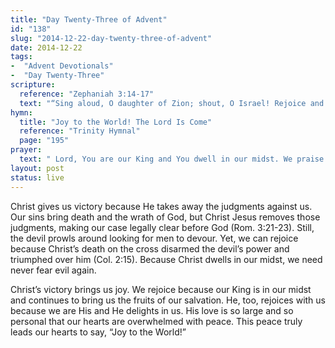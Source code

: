 ```yaml
---
title: "Day Twenty-Three of Advent"
id: "138"
slug: "2014-12-22-day-twenty-three-of-advent"
date: 2014-12-22
tags:
-  "Advent Devotionals"
-  "Day Twenty-Three"
scripture:
  reference: "Zephaniah 3:14-17"
  text: "“Sing aloud, O daughter of Zion; shout, O Israel! Rejoice and exult with all your heart, O daughter of Jerusalem! The Lord has taken away the judgments against you; He has cleared away your enemies. The King of Israel, the Lord, is in your midst; you shall never again fear evil. On that day it shall be said to Jerusalem: ‘Fear not, O Zion; let not your hands grow weak. The Lord your God is in your midst, a mighty one who will save; He will rejoice over you with gladness; He will quiet you by his love; He will exult over you with loud singing.’”"
hymn:
  title: "Joy to the World! The Lord Is Come"
  reference: "Trinity Hymnal"
  page: "195"
prayer:
  text: " Lord, You are our King and You dwell in our midst. We praise You for delivering us from the wrath we deserve. Yet You not only justified us, You came to quiet our very hearts and rejoice over us as Your very own. Lift up our hearts with the joy of Your presence. Amen."
layout: post
status: live
---
```


Christ gives us victory because He takes away the judgments against us. Our sins bring death and the wrath of God, but Christ Jesus removes those judgments, making our case legally clear before God (Rom. 3:21-23). Still, the devil prowls around looking for men to devour. Yet, we can rejoice because Christ’s death on the cross disarmed the devil’s power and triumphed over him (Col. 2:15). Because Christ dwells in our midst, we need never fear evil again.

Christ’s victory brings us joy. We rejoice because our King is in our midst and continues to bring us the fruits of our salvation. He, too, rejoices with us because we are His and He delights in us. His love is so large and so personal that our hearts are overwhelmed with peace. This peace truly leads our hearts to say, “Joy to the World!”
